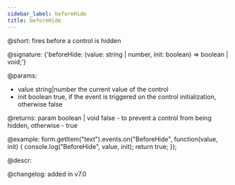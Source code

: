 ```yaml
---
sidebar_label: beforeHide
title: beforeHide
---          
```


@short: fires before a control is hidden

@signature: {'beforeHide: (value: string | number, init: boolean) => boolean | void;'}

@params:
- value     string|number     the current value of the control
- init      boolean     true, if the event is triggered on the control initialization, otherwise false

@returns:
param   boolean | void     false - to prevent a control from being hidden, otherwise - true

@example:
form.getItem("text").events.on("BeforeHide", function(value, init) {
    console.log("BeforeHide", value, init);
    return true;
});

@descr:

@changelog: added in v7.0

